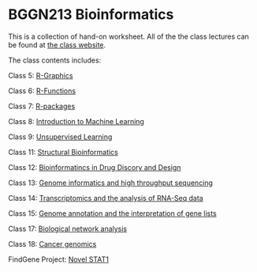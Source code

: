 # BGGN213 Bioinformatics

This is a collection of hand-on worksheet. All of the the class lectures can be found at [the class website](https://bioboot.github.io/bggn213_S19/lectures/).

The class contents includes:

Class 5: [R-Graphics](class05/class05.html) 

Class 6: [R-Functions](class06/class06.md)

Class 7: [R-packages](class07/class07.md)

Class 8: [Introduction to Machine Learning](class08/class08.md)

Class 9: [Unsupervised Learning](class09/class09.md)

Class 11: [Structural Bioinformatics](class11/class11.md)

Class 12: [Bioinformatincs in Drug Discory and Design](/class12/class12.md)

Class 13: [Genome informatics and high throughput sequencing](/class13/class13.md)

Class 14: [Transcriptomics and the analysis of RNA-Seq data](/class14/class14.md)

Class 15: [Genome annotation and the interpretation of gene lists](class15/class15.md)

Class 17: [Biological network analysis](class17/class17.md)

Class 18: [Cancer genomics](class18/class18.md)

FindGene Project: [Novel STAT1](https://github.com/amudla/BGGN213/blob/master/midterm/BGGN213_SP19_amudla.pdf)

